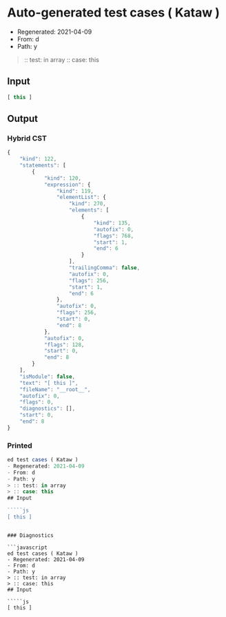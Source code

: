 # Auto-generated test cases ( Kataw )
- Regenerated: 2021-04-09
- From: d
- Path: y
> :: test: in array
> :: case: this
## Input

`````js
[ this ]
`````

## Output

### Hybrid CST

```javascript
{
    "kind": 122,
    "statements": [
        {
            "kind": 120,
            "expression": {
                "kind": 119,
                "elementList": {
                    "kind": 270,
                    "elements": [
                        {
                            "kind": 135,
                            "autofix": 0,
                            "flags": 768,
                            "start": 1,
                            "end": 6
                        }
                    ],
                    "trailingComma": false,
                    "autofix": 0,
                    "flags": 256,
                    "start": 1,
                    "end": 6
                },
                "autofix": 0,
                "flags": 256,
                "start": 0,
                "end": 8
            },
            "autofix": 0,
            "flags": 128,
            "start": 0,
            "end": 8
        }
    ],
    "isModule": false,
    "text": "[ this ]",
    "fileName": "__root__",
    "autofix": 0,
    "flags": 0,
    "diagnostics": [],
    "start": 0,
    "end": 8
}
```

### Printed

```javascript
ed test cases ( Kataw )
- Regenerated: 2021-04-09
- From: d
- Path: y
> :: test: in array
> :: case: this
## Input

`````js
[ this ]
`````
```

### Diagnostics

```javascript
ed test cases ( Kataw )
- Regenerated: 2021-04-09
- From: d
- Path: y
> :: test: in array
> :: case: this
## Input

`````js
[ this ]
`````
```

